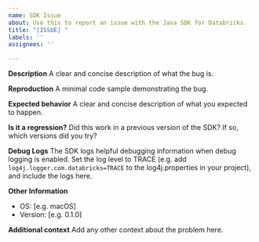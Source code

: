 ```yaml
---
name: SDK Issue
about: Use this to report an issue with the Java SDK for Databricks.
title: "[ISSUE] "
labels: ''
assignees: ''

---
```


**Description**
A clear and concise description of what the bug is.

**Reproduction**
A minimal code sample demonstrating the bug.

**Expected behavior**
A clear and concise description of what you expected to happen.

**Is it a regression?**
Did this work in a previous version of the SDK? If so, which versions did you try?

**Debug Logs**
The SDK logs helpful debugging information when debug logging is enabled. Set the log level to TRACE (e.g. add `log4j.logger.com.databricks=TRACE` to the log4j.properties in your project), and include the logs here.

**Other Information**
 - OS: [e.g. macOS]
 - Version: [e.g. 0.1.0]

**Additional context**
Add any other context about the problem here.

